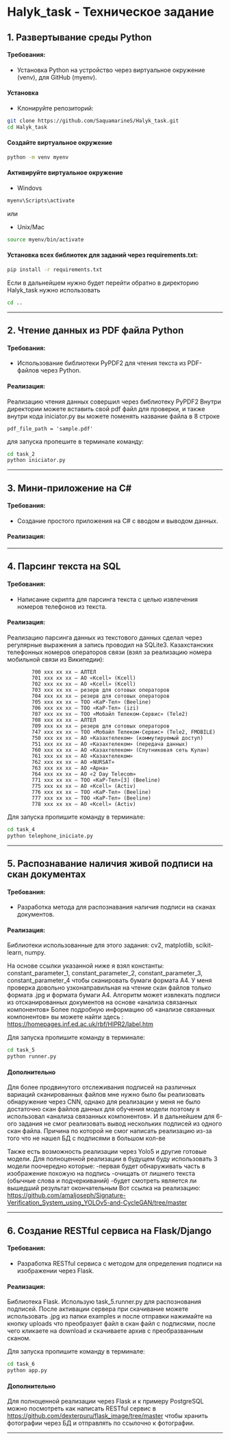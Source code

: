 # Halyk_task - Техническое задание

## 1. Развертывание среды Python

#### Требования:
- Установка Python на устройство через виртуальное окружение (venv), для GitHub (myenv).


#### Установка

- Клонируйте репозиторий:

```bash
git clone https://github.com/SaquamarineS/Halyk_task.git
cd Halyk_task
```
#### Создайте виртуальное окружение
```bash
python -m venv myenv
```
#### Активируйте виртуальное окружение
- Windovs
```bash
myenv\Scripts\activate 
```
или
- Unix/Mac
```bash
source myenv/bin/activate 
```

#### Установка всех библиотек для заданий через requirements.txt:
  
```bash
pip install -r requirements.txt
```

Если в дальнейшем нужно будет перейти обратно в директорию Halyk_task нужно использовать

```bash
cd ..
```

---

## 2. Чтение данных из PDF файла Python

#### Требования:
- Использование библиотеки PyPDF2 для чтения текста из PDF-файлов через Python.

#### Реализация:
Реализацию чтения данных совершил через библиотеку PyPDF2
Внутри директории можете вставить свой pdf файл для проверки, и также внутри кода iniciator.py вы можете поменять название файла в 8 строке

```
pdf_file_path = 'sample.pdf'
```

для запуска пропешите в терминале команду:

```bash
cd task_2
python iniciator.py
```

---

## 3. Мини-приложение на C#

#### Требования:
- Создание простого приложения на C# с вводом и выводом данных.

#### Реализация:

---

## 4. Парсинг текста на SQL

#### Требования:
- Написание скрипта для парсинга текста с целью извлечения номеров телефонов из текста.

#### Реализация:
Реализацию парсинга данных из текстового данных сделал через регулярные выражения а запись проводил на SQLite3. Казахстанских телефонных номеров операторов связи (взял за реализацию номера мобильной связи из Википедии):

            700 xxx xx xx — АЛТЕЛ
            701 xxx xx xx — AO «Kcell» (Kcell)
            702 xxx xx xx — AO «Kcell» (Kcell)
            703 xxx xx xx — резерв для сотовых операторов
            704 xxx xx xx — резерв для сотовых операторов
            705 xxx xx xx — ТОО «КаР-Тел» (Beeline)
            706 xxx xx xx — ТОО «КаР-Тел» (izi)
            707 xxx xx xx — ТОО «Мобайл Телеком-Сервис» (Tele2)
            708 xxx xx xx — АЛТЕЛ
            709 xxx xx xx — резерв для сотовых операторов
            747 xxx xx xx — ТОО «Мобайл Телеком-Сервис» (Tele2, FMOBILE)
            750 xxx xx xx — АО «Казахтелеком» (коммутируемый доступ)
            751 xxx xx xx — АО «Казахтелеком» (передача данных)
            760 xxx xx xx — АО «Казахтелеком» (Спутниковая сеть Кулан)
            761 xxx xx xx — АО «Казахтелеком»
            762 xxx xx xx — АО «NURSAT»
            763 xxx xx xx — АО «Арна»
            764 xxx xx xx — АО «2 Day Telecom»
            771 xxx xx xx — ТОО «КаР-Тел»[3] (Beeline)
            775 xxx xx xx — AO «Kcell» (Activ)
            776 xxx xx xx — ТОО «КаР-Тел» (Beeline)
            777 xxx xx xx — ТОО «КаР-Тел» (Beeline)
            778 xxx xx xx — AO «Kcell» (Activ)
            


Для запуска пропишите команду в терминале:

```bash
cd task_4
python telephone_iniciate.py
```



---

## 5. Распознавание наличия живой подписи на скан документах

#### Требования:
- Разработка метода для распознавания наличия подписи на сканах документов.

#### Реализация:
Библиотеки использованные для этого задания: cv2, matplotlib, scikit-learn, numpy.

На основе ссылки указанной ниже я взял константы: constant_parameter_1, constant_parameter_2, constant_parameter_3, constant_parameter_4 чтобы сканировать бумаги формата А4.
У меня проверка довольно узконаправильная на чтение скан файлов только формата .jpg и формата бумаги A4. 
Алгоритм может извлекать подписи из отсканированных документов на основе «анализа связанных компонентов»
Более подробную информацию об «анализе связанных компонентов» вы можете найти здесь : https://homepages.inf.ed.ac.uk/rbf/HIPR2/label.htm

Для запуска пропишите команду в терминале:
```bash
cd task_5
python runner.py
```

#### Дополнительно
Для более продвинутого отслеживания подписей на различных вариаций сканированных файлов мне нужно было бы реализовать обнаружение через CNN, однако для реализации у меня не было достаточно скан файлов данных для обучения модели поэтому я использовал «анализа связанных компонентов». И в дальнейшем для 6-ого задания не смог реализовать вывод нескольких подписей из одного скан файла. Причина по которой не смог написать реализацию из-за того что не нашел БД с подписями в большом кол-ве

Также есть возможность реализации через Yolo5 и другие готовые модели.
Для полноценной реализации в будущем буду использовать 3 модели поочередно которые:
-первая будет обнаруживать часть в изображение похожую на подпись
-очищать от лишнего текста (обычные слова и подчеркиваний)
-будет смотреть является ли вышедший результат окончательным
Вот ссылка на реализацию: https://github.com/amaljoseph/Signature-Verification_System_using_YOLOv5-and-CycleGAN/tree/master

---

## 6. Создание RESTful сервиса на Flask/Django

#### Требования:
- Разработка RESTful сервиса с методом для определения подписи на изображении через Flask.

#### Реализация:
Библиотека Flask. 
Использую task_5.runner.py для распознования подписей. После активации сервера при скачивание можете использовать .jpg из папки examples и после отправки нажимайте на кнопку uploads что преобразует файл в скан файл с подписями, после чего кликаете на download и скачиваете архив с преобразванным сканом.


Для запуска пропишите команду в терминале:
```bash
cd task_6
python app.py
```

#### Дополнительно
Для полноценной реализации через Flask и к примеру PostgreSQL можно посмотреть как написать RESTful сервис в https://github.com/dexterpuru/flask_image/tree/master чтобы хранить фотографии через БД и отправлять по ссылочно к фотографии.

---
